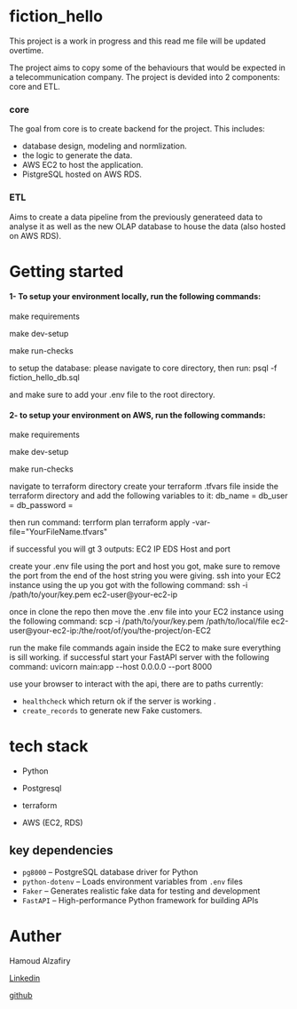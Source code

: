 
# fiction_hello
This project is a work in progress and this read me file will be updated overtime.

The project aims to copy some of the behaviours that would be expected in a telecommunication company. The project is devided into 2 components: core and ETL.
### core
The goal from core is to create backend for the project. This includes:
* database design, modeling and normlization. 
* the logic to generate the data.
* AWS EC2 to host the application.
* PistgreSQL hosted on AWS RDS.

### ETL
Aims to create a data pipeline from the previously generateed data to analyse it as well as the new OLAP database to house the data (also hosted on AWS RDS). 


# Getting started
#### 1- To setup your environment locally, run the following commands:

make requirements

make dev-setup

make run-checks

to setup the database:
please navigate to core directory, then run: 
psql -f fiction_hello_db.sql

and make sure to add your .env file to the root directory.

#### 2- to setup your environment on AWS, run the following commands:
make requirements

make dev-setup

make run-checks

navigate to terraform directory
create your terraform .tfvars file inside the terraform directory and add the following variables to it:
db_name     = 
db_user     = 
db_password = 

then run command:
terrform plan
terraform apply -var-file="YourFileName.tfvars"

if successful you will gt 3 outputs:
EC2 IP
EDS Host and port

create your .env file using the port and host you got, make sure to remove the port from the end of the host string you were giving.
ssh into your EC2 instance using the up you got with the following command:
ssh -i /path/to/your/key.pem ec2-user@your-ec2-ip

once in clone the repo
then move the .env file into your EC2 instance using the following command:
scp -i /path/to/your/key.pem /path/to/local/file ec2-user@your-ec2-ip:/the/root/of/you/the-project/on-EC2

run the make file commands again inside the EC2 to make sure everything is sill working.
if successful start your FastAPI server with the following command:
uvicorn main:app --host 0.0.0.0 --port 8000

use your browser to interact with the api, there are to paths currently:
- `healthcheck` which return ok if the server is working .
- `create_records` to generate new Fake customers.



# tech stack
- Python

- Postgresql

- terraform

- AWS (EC2, RDS)

## key dependencies

- `pg8000` – PostgreSQL database driver for Python  
- `python-dotenv` – Loads environment variables from `.env` files  
- `Faker` – Generates realistic fake data for testing and development 
- `FastAPI` – High-performance Python framework for building APIs 


# Auther
Hamoud Alzafiry

[Linkedin](www.linkedin.com/in/hamoud-alzafiry-613135357)

[github](https://github.com/Hamoud9876)
